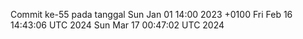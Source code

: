 Commit ke-55 pada tanggal Sun Jan 01 14:00 2023 +0100
Fri Feb 16 14:43:06 UTC 2024
Sun Mar 17 00:47:02 UTC 2024
